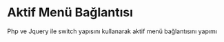 # Aktif Menü Bağlantısı
Php ve Jquery ile switch yapısını kullanarak aktif menü bağlantısını yapımı
